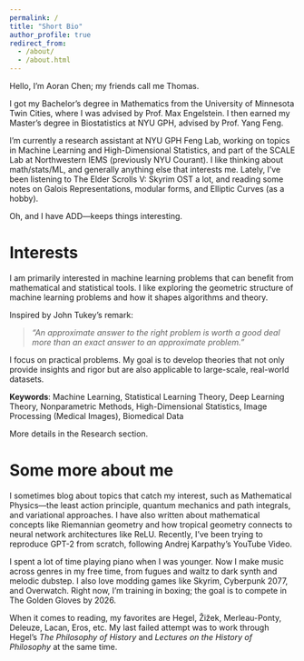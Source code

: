 ```yaml
---
permalink: /
title: "Short Bio"
author_profile: true
redirect_from: 
  - /about/
  - /about.html
---
```

Hello, I’m Aoran Chen; my friends call me Thomas.  

I got my Bachelor’s degree in Mathematics from the University of Minnesota Twin Cities, where I was advised by Prof. Max Engelstein. I then earned my Master’s degree in Biostatistics at NYU GPH, advised by Prof. Yang Feng.  

I’m currently a research assistant at NYU GPH Feng Lab, working on topics in Machine Learning and High-Dimensional Statistics, and part of the SCALE Lab at Northwestern IEMS (previously NYU Courant). I like thinking about math/stats/ML, and generally anything else that interests me. Lately, I’ve been listening to The Elder Scrolls V: Skyrim OST a lot, and reading some notes on Galois Representations, modular forms, and Elliptic Curves (as a hobby).

Oh, and I have ADD—keeps things interesting.  


Interests
======
I am primarily interested in machine learning problems that can benefit from mathematical and statistical tools. I like exploring the geometric structure of machine learning problems and how it shapes algorithms and theory.

Inspired by John Tukey’s remark:

> *“An approximate answer to the right problem is worth a good deal more than an exact answer to an approximate problem.”*

I focus on practical problems. My goal is to develop theories that not only provide insights and rigor but are also applicable to large-scale, real-world datasets.

**Keywords**: Machine Learning, Statistical Learning Theory, Deep Learning Theory, Nonparametric Methods, High-Dimensional Statistics, Image Processing (Medical Images), Biomedical Data

More details in the Research section.

Some more about me
======
I sometimes blog about topics that catch my interest, such as Mathematical Physics—the least action principle, quantum mechanics and path integrals, and variational approaches. I have also written about mathematical concepts like Riemannian geometry and how tropical geometry connects to neural network architectures like ReLU. Recently, I’ve been trying to reproduce GPT-2 from scratch, following Andrej Karpathy’s YouTube Video.

I spent a lot of time playing piano when I was younger. Now I make music across genres in my free time, from fugues and waltz to dark synth and melodic dubstep. I also love modding games like Skyrim, Cyberpunk 2077, and Overwatch. Right now, I’m training in boxing; the goal is to compete in The Golden Gloves by 2026. 

When it comes to reading, my favorites are Hegel, Žižek, Merleau-Ponty, Deleuze, Lacan, Eros, etc. My last failed attempt was to work through Hegel’s *The Philosophy of History* and *Lectures on the History of Philosophy* at the same time.


